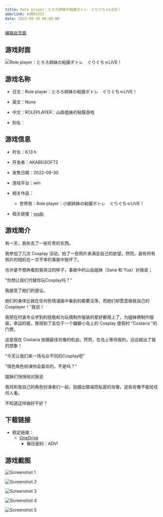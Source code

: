 ```yaml
---
title: Role player：とろろ姉妹の粘膜ポトレ　ぐりぐちゃLIVE！
abbrlink: bd881532
date: 2022-09-30 00:00:00
---
```

[编辑此页面](https://github.com/ACG-3/ADV3-source/blob/main/source/_posts/games/Role%20player%EF%BC%9A%E3%81%A8%E3%82%8D%E3%82%8D%E5%A7%89%E5%A6%B9%E3%81%AE%E7%B2%98%E8%86%9C%E3%83%9D%E3%83%88%E3%83%AC%E3%80%80%E3%81%90%E3%82%8A%E3%81%90%E3%81%A1%E3%82%83LIVE%EF%BC%81.md)

## 游戏封面

![Role player：とろろ姉妹の粘膜ポトレ　ぐりぐちゃLIVE！](https://pan.timero.xyz/onedrive/img_lib_001/Role%20player%EF%BC%9A%E3%81%A8%E3%82%8D%E3%82%8D%E5%A7%89%E5%A6%B9%E3%81%AE%E7%B2%98%E8%86%9C%E3%83%9D%E3%83%88%E3%83%AC%E3%80%80%E3%81%90%E3%82%8A%E3%81%90%E3%81%A1%E3%82%83LIVE%EF%BC%81_cover.avif)


## 游戏名称

- 日文：Role player：とろろ姉妹の粘膜ポトレ　ぐりぐちゃLIVE！
- 英文：None
- 中文：ROLEPLAYER：山掛姐妹的粘膜游戏

- 别名：


## 游戏信息

- 时长：6.13 h
- 开发者：AKABEiSOFT2
- 发售日期：2022-09-30
- 游戏平台：win
- 相关作品：
   - 世界观：Role player：小粥姉妹の粘膜ポトレ ぐりぐちゃLIVE！

- 相关链接：[vndb](https://vndb.org/v36175)


## 游戏简介

有一天，我失去了一些珍贵的东西。

我参加了几次 Cosplay 活动，拍了一些照片来满足自己的欲望。然而，装有所有照片的相机在一次不幸的事故中毁坏了。

也许是不想再看到我哭泣的样子，事故中的山岳姐妹（Sana 和 Yua）对我说；

"你想让我们代替你玩Cosplay吗？"

我接受了她们的提议。

她们的身体比我在任何色情漫画中看到的都要淫荡，而她们却愿意做我自己的 Cosplayer！"我说！

我把在时装专业学到的技能和为玩偶制作服装的爱好都用上了，为姐妹俩制作服装，幸运的是，我得到了去位于一个偏僻小岛上的 Cosplay 度假村 "Costaria "的门票。

这是我在 Costaria 拍摄最佳肖像的机会。然而，在岛上等待我的，远远超出了我的想象！

"今天让我们来一场与众不同的Cosplay吧"

"情色角色扮演你会喜欢的，不是吗？"

姐妹们悄悄地对我说

我将和我自己的角色扮演者们一起，拍摄出极端而私密的肖像，这些肖像不能给任何人看。

不知道这样做好不好？




## 下载链接

- 稳定链接：
    - [OneDrive](https://pan.timero.xyz/onedrive/adv_lib_001/Role%20player%EF%BC%9A%E3%81%A8%E3%82%8D%E3%82%8D%E5%A7%89%E5%A6%B9%E3%81%AE%E7%B2%98%E8%86%9C%E3%83%9D%E3%83%88%E3%83%AC%E3%80%80%E3%81%90%E3%82%8A%E3%81%90%E3%81%A1%E3%82%83LIVE%EF%BC%81)
        - 解压密码：ADV!



## 游戏截图


![Screenshot 1](https://pan.timero.xyz/onedrive/img_lib_001/Role%20player%EF%BC%9A%E3%81%A8%E3%82%8D%E3%82%8D%E5%A7%89%E5%A6%B9%E3%81%AE%E7%B2%98%E8%86%9C%E3%83%9D%E3%83%88%E3%83%AC%E3%80%80%E3%81%90%E3%82%8A%E3%81%90%E3%81%A1%E3%82%83LIVE%EF%BC%81_Screenshot_1.avif)

![Screenshot 2](https://pan.timero.xyz/onedrive/img_lib_001/Role%20player%EF%BC%9A%E3%81%A8%E3%82%8D%E3%82%8D%E5%A7%89%E5%A6%B9%E3%81%AE%E7%B2%98%E8%86%9C%E3%83%9D%E3%83%88%E3%83%AC%E3%80%80%E3%81%90%E3%82%8A%E3%81%90%E3%81%A1%E3%82%83LIVE%EF%BC%81_Screenshot_2.avif)

![Screenshot 3](https://pan.timero.xyz/onedrive/img_lib_001/Role%20player%EF%BC%9A%E3%81%A8%E3%82%8D%E3%82%8D%E5%A7%89%E5%A6%B9%E3%81%AE%E7%B2%98%E8%86%9C%E3%83%9D%E3%83%88%E3%83%AC%E3%80%80%E3%81%90%E3%82%8A%E3%81%90%E3%81%A1%E3%82%83LIVE%EF%BC%81_Screenshot_3.avif)

![Screenshot 4](https://pan.timero.xyz/onedrive/img_lib_001/Role%20player%EF%BC%9A%E3%81%A8%E3%82%8D%E3%82%8D%E5%A7%89%E5%A6%B9%E3%81%AE%E7%B2%98%E8%86%9C%E3%83%9D%E3%83%88%E3%83%AC%E3%80%80%E3%81%90%E3%82%8A%E3%81%90%E3%81%A1%E3%82%83LIVE%EF%BC%81_Screenshot_4.avif)

![Screenshot 5](https://pan.timero.xyz/onedrive/img_lib_001/Role%20player%EF%BC%9A%E3%81%A8%E3%82%8D%E3%82%8D%E5%A7%89%E5%A6%B9%E3%81%AE%E7%B2%98%E8%86%9C%E3%83%9D%E3%83%88%E3%83%AC%E3%80%80%E3%81%90%E3%82%8A%E3%81%90%E3%81%A1%E3%82%83LIVE%EF%BC%81_Screenshot_5.avif)

